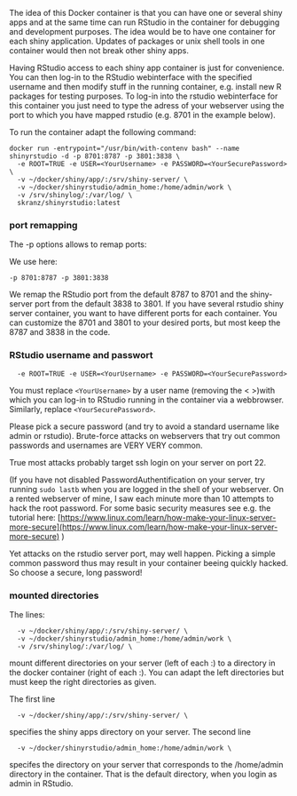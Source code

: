 The idea of this Docker container is that you can have one or several shiny apps and at the same time can run RStudio in the container for debugging and development purposes. The idea would be to have one container for each shiny application. Updates of packages or unix shell tools in one container would then not break other shiny apps. 

Having RStudio access to each shiny app container is just for convenience. You can then log-in to the RStudio webinterface with the specified username and then modify stuff in the running container, e.g. install new R packages for testing purposes. To log-in into the rstudio webinterface for this container you just need to type the adress of your webserver using the port to which you have mapped rstudio (e.g. 8701 in the example below).

To run the container adapt the following command:

```
docker run -entrypoint="/usr/bin/with-contenv bash" --name shinyrstudio -d -p 8701:8787 -p 3801:3838 \
  -e ROOT=TRUE -e USER=<YourUsername> -e PASSWORD=<YourSecurePassword> \
  -v ~/docker/shiny/app/:/srv/shiny-server/ \
  -v ~/docker/shinyrstudio/admin_home:/home/admin/work \
  -v /srv/shinylog/:/var/log/ \
  skranz/shinyrstudio:latest  
```

### port remapping
The -p options allows to remap ports:

We use here:
```
-p 8701:8787 -p 3801:3838
```
We remap the RStudio port from the default 8787 to 8701 and the shiny-server port from the default 3838 to 3801. If you have several rstudio shiny server container, you want to have different ports for each container. You can customize the 8701 and 3801 to your desired ports, but most keep the 8787 and 3838 in the code.

### RStudio username and passwort
```
  -e ROOT=TRUE -e USER=<YourUsername> -e PASSWORD=<YourSecurePassword>
```

You must replace `<YourUsername>` by a user name (removing the < >)with which you can log-in to RStudio running in the container via a webbrowser. Similarly, replace `<YourSecurePassword>`. 

Please pick a secure password (and try to avoid  a standard username like admin or rstudio). Brute-force attacks on webservers that try out common passwords and usernames are VERY VERY common. 

True most attacks probably target ssh login on your server on port 22.

(If you have not disabled PasswordAuthentification on your server, try running `sudo lastb` when you are logged in the shell of your webserver. On a rented webserver of mine, I saw each minute more than 10 attempts to hack the root password. For some basic security measures see e.g. the tutorial here: [https://www.linux.com/learn/how-make-your-linux-server-more-secure](https://www.linux.com/learn/how-make-your-linux-server-more-secure)
)

Yet attacks on the rstudio server port, may well happen. Picking a simple common password thus may result in your container beeing quickly hacked. So choose a secure, long password!




### mounted directories

The lines:
```
  -v ~/docker/shiny/app/:/srv/shiny-server/ \
  -v ~/docker/shinyrstudio/admin_home:/home/admin/work \
  -v /srv/shinylog/:/var/log/ \
```
mount different directories on your server (left of each :) to a directory in the docker container (right of each :). You can adapt the left directories but must keep the right directories as given.

The first line
```
  -v ~/docker/shiny/app/:/srv/shiny-server/ \
```
specifies the shiny apps directory on your server. The second line
```
  -v ~/docker/shinyrstudio/admin_home:/home/admin/work \
```
specifes the directory on your server that corresponds to the /home/admin directory in the container. That is the default directory, when you login as admin in RStudio.

